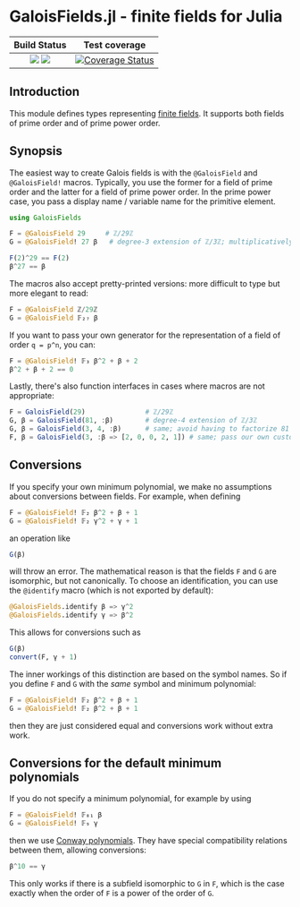 # GaloisFields.jl - finite fields for Julia

| **Build Status**                                                | **Test coverage**                                       |
|:---------------------------------------------------------------:|:-------------------------------------------------------:|
| [![][travis-img]][travis-url] [![][appveyor-img]][appveyor-url] | [![Coverage Status][codecov-img]][codecov-url]      |

## Introduction

This module defines types representing [finite fields][galois-fields-wiki]. It
supports both fields of prime order and of prime power order.

[galois-fields-wiki]: https://en.wikipedia.org/wiki/Finite_field

## Synopsis

The easiest way to create Galois fields is with the `@GaloisField` and `@GaloisField!`
macros. Typically, you use the former for a field of prime order and the latter
for a field of prime power order. In the prime power case, you pass a display
name / variable name for the primitive element.

```julia
using GaloisFields

F = @GaloisField 29     # ℤ/29ℤ
G = @GaloisField! 27 β   # degree-3 extension of ℤ/3ℤ; multiplicatively generated by β

F(2)^29 == F(2)
β^27 == β
```

The macros also accept pretty-printed versions: more difficult to type but more
elegant to read:

```julia
F = @GaloisField ℤ/29ℤ
G = @GaloisField 𝔽₂₇ β
```

If you want to pass your own generator for the representation of a field
of order ``q = p^n``, you can:

```julia
F = @GaloisField! 𝔽₃ β^2 + β + 2
β^2 + β + 2 == 0
```

Lastly, there's also function interfaces in cases where macros are not
appropriate:

```julia
F = GaloisField(29)               # ℤ/29ℤ
G, β = GaloisField(81, :β)        # degree-4 extension of ℤ/3ℤ
G, β = GaloisField(3, 4, :β)      # same; avoid having to factorize 81
F, β = GaloisField(3, :β => [2, 0, 0, 2, 1]) # same; pass our own custom minimum polynomial
```

## Conversions
If you specify your own minimum polynomial, we make no assumptions about
conversions between fields. For example, when defining
```julia
F = @GaloisField! 𝔽₂ β^2 + β + 1
G = @GaloisField! 𝔽₂ γ^2 + γ + 1
```
an operation like
```julia
G(β)
```
will throw an error. The mathematical reason is that  the fields ``F`` and ``G``
are isomorphic, but not canonically. To choose an identification, you can use
the `@identify` macro (which is not exported by default):
```julia
@GaloisFields.identify β => γ^2
@GaloisFields.identify γ => β^2
```
This allows for conversions such as
```julia
G(β)
convert(F, γ + 1)
```
The inner workings of this distinction are based on the symbol names. So
if you define ``F`` and ``G`` with the _same_ symbol and minimum polynomial:
```julia
F = @GaloisField! 𝔽₂ β^2 + β + 1
G = @GaloisField! 𝔽₂ β^2 + β + 1
```
then they are just considered equal and conversions work without extra work.

## Conversions for the default minimum polynomials
If you do not specify a minimum polynomial, for example by using
```julia
F = @GaloisField! 𝔽₈₁ β
G = @GaloisField! 𝔽₉ γ
```
then we use [Conway polynomials][conway]. They have special compatibility
relations between them, allowing conversions:
```julia
β^10 == γ
```
This only works if there is a subfield isomorphic to ``G`` in ``F``, which
is the case exactly when the order of ``F`` is a power of the order of ``G``.

[conway]: https://en.wikipedia.org/wiki/Conway_polynomial_(finite_fields)


[travis-img]: https://travis-ci.org/tkluck/GaloisFields.jl.svg?branch=master
[travis-url]: https://travis-ci.org/tkluck/GaloisFields.jl

[appveyor-img]: https://ci.appveyor.com/api/projects/status/4g6ax1ni7ijx3rn4?svg=true
[appveyor-url]: https://ci.appveyor.com/project/tkluck/galoisfields-jl

[codecov-img]: https://codecov.io/gh/tkluck/GaloisFields.jl/branch/master/graph/badge.svg
[codecov-url]: https://codecov.io/gh/tkluck/GaloisFields.jl
